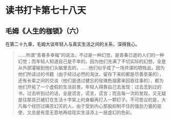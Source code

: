 # 读书打卡第七十八天

## 毛姆《人生的枷锁》（六）

在第二十九章，毛姆大谈年轻人与真实生活之间的关系，深得我心。

> ……所谓“青春多幸福”的说法，不过是一种幻觉，是青春已逝的人们的一种幻觉；而年轻人知道自己是不幸的，因为他们充满了不切实际的幻想，全是从外部灌输到他们头脑里去的，……他们似乎成了一场共谋的牺牲品，因为他们所读过的书籍（由于经过必然的淘汰，留存下来的都是尽善至美的），还有长辈之间的交谈（他们是透过健忘的玫瑰色烟雾来回首往事的），都为他们开拓了一个虚假的生活前景。年轻人得靠自己去发现：过去念到过的书，过去听到过的话，全是谎言，谎言，谎言；而且每一次的发现，又无疑是往那具已被钉在生活十字架上的身躯再打入一颗钉子。不可思议的是，大凡每个经历过痛苦幻灭的人，由于受到内心那股抑制不住的强劲力量的驱使，又总是有意无意地再给现实生活添上一层虚幻的色彩。
